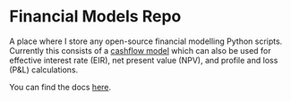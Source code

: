 # Financial Models Repo

A place where I store any open-source financial modelling Python scripts. Currently this consists of a [cashflow model](http://jamescalam.github.io/finance_models/cashflow_eir/readme.html) which can also be used for effective interest rate (EIR), net present value (NPV), and profile and loss (P&L) calculations.

You can find the docs [here](https://jamescalam.github.io/finance_models/).
